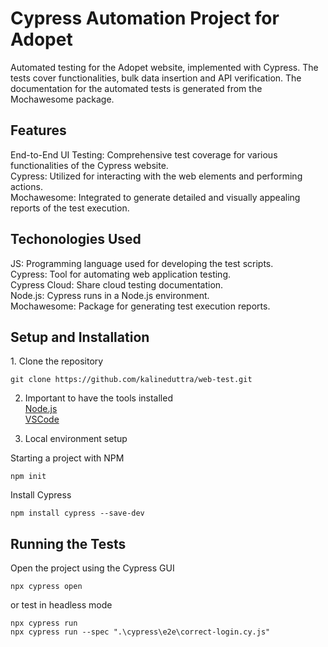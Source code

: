 <h1>Cypress Automation Project for Adopet</h1>
Automated testing for the Adopet website, implemented with Cypress. The tests cover functionalities, bulk data insertion and API verification. The documentation for the automated tests is generated from the Mochawesome package.

<h2>Features</h2>  

End-to-End UI Testing: Comprehensive test coverage for various functionalities of the Cypress website.  
Cypress: Utilized for interacting with the web elements and performing actions.  
Mochawesome: Integrated to generate detailed and visually appealing reports of the test execution.

<h2>Techonologies Used</h2>  

JS: Programming language used for developing the test scripts.  
Cypress: Tool for automating web application testing.  
Cypress Cloud: Share cloud testing documentation.  
Node.js: Cypress runs in a Node.js environment.  
Mochawesome: Package for generating test execution reports.  

<h2>Setup and Installation</h2>  
1. Clone the repository  

```
git clone https://github.com/kalineduttra/web-test.git
```

2. Important to have the tools installed  
[Node.js](https://nodejs.org/en)  
[VSCode](https://code.visualstudio.com/)

3. Local environment setup

Starting a project with NPM
```
npm init
```
Install Cypress
```
npm install cypress --save-dev
```

<h2>Running the Tests</h2>
    Open the project using the Cypress GUI

```
npx cypress open
```
or test in headless mode  
```
npx cypress run
npx cypress run --spec ".\cypress\e2e\correct-login.cy.js"
```
